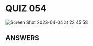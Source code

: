 
# QUIZ 054
![Screen Shot 2023-04-04 at 22 45 58](https://user-images.githubusercontent.com/111819437/229812994-27643150-9409-42d2-aa1f-88e3152f6e55.png)

## ANSWERS
